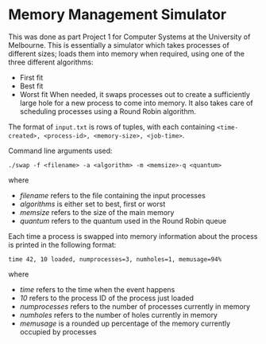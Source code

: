 # Memory Management Simulator

This was done as part Project 1 for Computer Systems at the University
of Melbourne. This is essentially a simulator which takes processes of
different sizes; loads them into memory when required, using one of the
three different algorithms:
* First fit
* Best fit
* Worst fit
When needed, it swaps processes out to create a sufficiently large hole
for a new process to come into memory. It also takes care of scheduling
processes using a Round Robin algorithm.

The format of `input.txt` is rows of tuples, with each containing 
`<time-created>, <process-id>, <memory-size>, <job-time>`.

Command line arguments used:
```
./swap -f <filename> -a <algorithm> -m <memsize>-q <quantum>
```
where
* _filename_ refers to the file containing the input processes
* _algorithms_ is either set to best, first or worst
* _memsize_ refers to the size of the main memory
* _quantum_ refers to the quantum used in the Round Robin queue

Each time a process is swapped into memory information about the process
is printed in the following format:
```
time 42, 10 loaded, numprocesses=3, numholes=1, memusage=94%
```
where
* _time_ refers to the time when the event happens
* _10_ refers to the process ID of the process just loaded
* _numprocesses_ refers to the number of processes currently in memory
* _numholes_ refers to the number of holes currently in memory
* _memusage_ is a rounded up percentage of the memory currently occupied by processes
